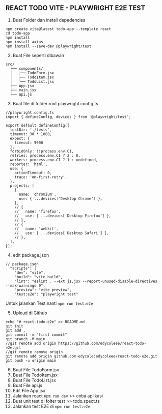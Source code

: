 ## REACT TODO VITE - PLAYWRIGHT E2E TEST

1. Buat Folder dan install depedencies

```
npm create vite@latest todo-app --template react
cd todo-app
npm install
npm install axios
npm install --save-dev @playwright/test

```

2. Buat File seperti dibawah

```
src/
  ├── components/
  │   ├── TodoForm.jsx
  │   ├── TodoItem.jsx
  │   └── TodoList.jsx
  ├── App.jsx
  ├── main.jsx
  └── api.js
```

3. Buat file di folder root playwright.config.ts

```
//playwright.config.ts
import { defineConfig, devices } from '@playwright/test';

export default defineConfig({
  testDir: './tests',
  timeout: 30 * 1000,
  expect: {
    timeout: 5000
  },
  forbidOnly: !!process.env.CI,
  retries: process.env.CI ? 2 : 0,
  workers: process.env.CI ? 1 : undefined,
  reporter: 'html',
  use: {
    actionTimeout: 0,
    trace: 'on-first-retry',
  },
  projects: [
    {
      name: 'chromium',
      use: { ...devices['Desktop Chrome'] },
    },
    // {
    //   name: 'firefox',
    //   use: { ...devices['Desktop Firefox'] },
    // },
    // {
    //   name: 'webkit',
    //   use: { ...devices['Desktop Safari'] },
    // },
  ],
});
```

4. edit package.json

```
// package.json
  "scripts": {
    "dev": "vite",
    "build": "vite build",
    "lint": "eslint . --ext js,jsx --report-unused-disable-directives --max-warnings 0",
    "preview": "vite preview",
    "test:e2e": "playwright test"
```

Untuk jalankan Test nanti
`npm run test:e2e`

5. Uploud di Github

```
echo "# react-todo-e2e" >> README.md
git init
git add .
git commit -m "first commit"
git branch -M main
//git remote add origin https://github.com/edycoleee/react-todo-e2e.git
//git remote remove origin
git remote add origin github.com-edycole:edycoleee/react-todo-e2e.git
git push -u origin main
```

6. Buat File TodoForm.jsx
7. Buat File TodoItem.jsx
8. Buat File TodoList.jsx
9. Buat File api.js
10. Edit File App.jsx
11. Jalankan react `npm run dev` >> coba aplikasi
12. Buat unit test di folter test >> todo.spect.ts
13. Jalankan test E2E di `npm run test:e2e`
